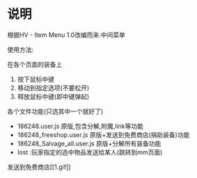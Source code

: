 # 说明

根据HV - Item Menu 1.0改编而来.中间菜单

使用方法:

在各个页面的装备上

1. 按下鼠标中键
2. 移动到指定选项(不要松开)
3. 释放鼠标中键(即中键弹起)

各个文件功能(只选其中一个就好了)

* 186248.user.js 原版,包含分解,附魔,link等功能
* 186248_freeshop.user.js 原版+发送到免费商店(捐助装备)功能
* 186248_Salvage_all.user.js 原版+分解所有装备功能
* lost :玩家指定的选中物品发送给某人(跳转到mm页面)

发送到免费商店[[1.gif]]
